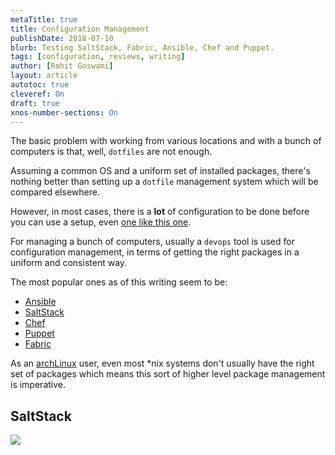 ```yaml
---
metaTitle: true
title: Configuration Management
publishDate: 2018-07-10
blurb: Testing SaltStack, Fabric, Ansible, Chef and Puppet.
tags: [configuration, reviews, writing]
author: [Rohit Goswami]
layout: article
autotoc: true
cleveref: On
draft: true
xnos-number-sections: On
---
```


The basic problem with working from various locations and with a bunch of
computers is that, well, `dotfiles` are not enough.

Assuming a common OS and a uniform set of installed packages, there's nothing
better than setting up a `dotfile` management system which will be compared
elsewhere.

However, in most cases, there is a **lot** of configuration to be done before
you can use a setup, even [one like this one](https://github.com/HaoZeke/Dotfiles).

For managing a bunch of computers, usually a `devops` tool is used for
configuration management, in terms of getting the right packages in a uniform
and consistent way.

The most popular ones as of this writing seem to be:

- [Ansible](https://www.ansible.com/)
- [SaltStack](https://saltstack.com/)
- [Chef](https://www.chef.io/chef/)
- [Puppet](https://puppet.com/)
- [Fabric](http://www.fabfile.org/)

As an [archLinux](https://www.archlinux.org/) user, even most \*nix systems don't usually have the right set of
packages which means this sort of higher level package management is imperative.

## SaltStack

![](/img/saltLogo.jpg)

